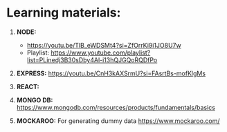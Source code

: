 # Learning materials: 

1. **NODE:** 
    - https://youtu.be/TlB_eWDSMt4?si=ZfOrrKi9i1JO8U7w
    - Playlist: https://www.youtube.com/playlist?list=PLinedj3B30sDby4Al-i13hQJGQoRQDfPo

2. **EXPRESS:** https://youtu.be/CnH3kAXSrmU?si=FAsrtBs-mofKlgMs

3. **REACT:** 

4. **MONGO DB:** https://www.mongodb.com/resources/products/fundamentals/basics

5. **MOCKAROO:** For generating dummy data
    https://www.mockaroo.com/